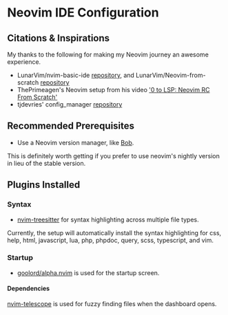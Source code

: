 
# Neovim IDE Configuration


## Citations & Inspirations

My thanks to the following for making my Neovim journey an awesome experience.

- LunarVim/nvim-basic-ide [repository](https://github.com/LunarVim/nvim-basic-ide), and LunarVim/Neovim-from-scratch [repository](https://github.com/LunarVim/Neovim-from-scratch)
- ThePrimeagen's Neovim setup from his video ['0 to LSP: Neovim RC From Scratch'](https://www.youtube.com/watch?v=w7i4amO_zaE)
- tjdevries' config_manager [repository](https://github.com/tjdevries/config_manager/tree/master/xdg_config/nvim)

## Recommended Prerequisites

- Use a Neovim version manager, like [Bob](https://github.com/MordechaiHadad/bob).

This is definitely worth getting if you prefer to use neovim's nightly version in lieu of the stable version.

## Plugins Installed

### Syntax

- [nvim-treesitter](https://github.com/nvim-treesitter/nvim-treesitter) for syntax highlighting across multiple file types.

Currently, the setup will automatically install the syntax highlighting for css, help, html, javascript, lua, php, phpdoc, query, scss, typescript,  and vim.


### Startup

- [goolord/alpha.nvim](https://github.com/goolord/alpha-nvim) is used for the startup screen.

#### Dependencies
[nvim-telescope](https://github.com/nvim-telescope/telescope.nvim) is used for fuzzy finding files when the dashboard opens.
